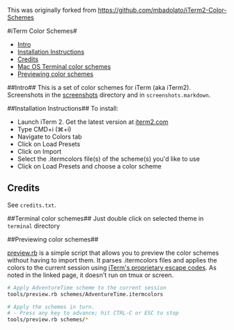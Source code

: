 This was originally forked from https://github.com/mbadolato/iTerm2-Color-Schemes

#iTerm Color Schemes#

- [Intro](#intro)
- [Installation Instructions](#installation-instructions)
- [Credits](#credits)
- [Mac OS Terminal color schemes](#terminal-color-schemes)
- [Previewing color schemes](#previewing-color-schemes)

##Intro##
This is a set of color schemes for iTerm (aka iTerm2). Screenshots in the [screenshots](screenshots/) directory and in `screenshots.markdown`.

##Installation Instructions##
To install:

* Launch iTerm 2. Get the latest version at <a href="http://www.iterm2.com">iterm2.com</a>
* Type CMD+i (⌘+i)
* Navigate to Colors tab
* Click on Load Presets
* Click on Import
* Select the .itermcolors file(s) of the scheme(s) you'd like to use
* Click on Load Presets and choose a color scheme

## Credits
See `credits.txt`.

##Terminal color schemes##
Just double click on selected theme in `terminal` directory

##Previewing color schemes##

[preview.rb](tools/preview.rb) is a simple script that allows you to preview
the color schemes without having to import them. It parses .itermcolors files
and applies the colors to the current session using [iTerm's proprietary
escape codes](https://iterm2.com/documentation-escape-codes.html). As noted in
the linked page, it doesn't run on tmux or screen.

```sh
# Apply AdventureTime scheme to the current session
tools/preview.rb schemes/AdventureTime.itermcolors

# Apply the schemes in turn.
# - Press any key to advance; hit CTRL-C or ESC to stop
tools/preview.rb schemes/*
```


